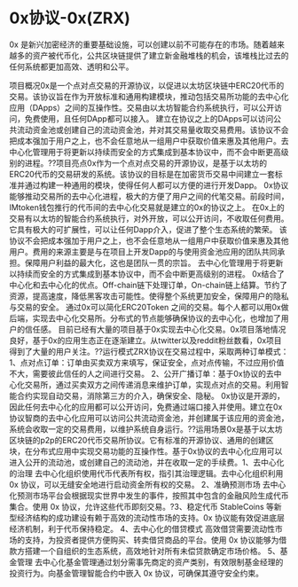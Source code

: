# 0x协议-0x(ZRX)

0x 是新兴加密经济的重要基础设施，可以创建以前不可能存在的市场。随着越来越多的资产被代币化，公共区块链提供了建立新金融堆栈的机会，该堆栈比过去的任何系统都更加高效、透明和公平。

项目概况0x是一个点对点交易的开源协议，以促进以太坊区块链中ERC20代币的交易。该协议旨在作为开放标准和通用构建模块，推动包括交易所功能的去中心化应用（DApps）之间的互操作性。交易由以太坊智能合约系统执行，可以公开访问，免费使用，且任何DApp都可以接入。 建立在协议之上的DApps可以访问公共流动资金池或创建自己的流动资金池，并对其交易量收取交易费用。该协议不会把成本强加于用户之上，也不会任意地从一组用户中获取价值来惠及其他用户。去中心化管理用于将更新以持续而安全的方式集成到基本协议中，而不会中断更高级别的进程。??项目亮点0x作为一个点对点交易的开源协议，是基于以太坊的ERC20代币的交易研发的系统。该协议的目标是在加密货币交易中间建立一套标准并通过构建一种通用的模块，使得任何人都可以方便的进行开发Dapp。
0x协议能够推动交易所的去中心化进程，极大的方便了用户之间的代笔交易。前段时间，IMtoken钱包推行的代币间的去中心化交易就是建立的0x的协议之上。
在0x上的交易有以太坊的智能合约系统执行，对外开放，可以公开访问，不收取任何费用。它具有极大的可扩展性，可以让任何Dapp介入，促进了整个生态系统的繁荣。
该协议不会把成本强加于用户之上，也不会任意地从一组用户中获取价值来惠及其他用户。费用的来源主要是与在项目上开发Dapp的与使用资金池应用的团队共同承担。保障用户利益的最大化，这也是团队一贯的宗旨。
去中心化管理用于将更新以持续而安全的方式集成到基本协议中，而不会中断更高级别的进程。
0x结合了中心化和去中心化的优点。Off-chain链下处理订单，On-chain链上结算。节约了资源，提高速度，降低黑客攻击可能性。使得整个系统更加安全，保障用户的隐私与交易的安全。
通过0x可以简化ERC20Token 之间的交易。每个人都可以用0x做后端，实现去中心化交易所。分布式的节点能够确保协议的去中心化，也增加了用户的信任感。
目前已经有大量的项目基于0x实现去中心化交易。0x项目落地情况良好，基于0x的应用生态正在逐渐建立。从twitter以及reddit粉丝数看，0x项目得到了大量的用户关注。??运行模式ZRX协议在交易过程中，采取两种订单模式：
1、点对点订单：订单由买卖双方来填写，保证安全，点对点传输，不过应用价值不大，需要彼此信任的人之间进行交易。
2、公开广播订单：基于0x协议的去中心化交易所，通过买卖双方之间传递消息来维护订单，实现点对点的交易。利用智能合约实现自动交易，消除第三方的介入，确保安全、隐秘。
0x协议是开源的，因此任何去中心化的应用都可以公开访问，免费通过端口接入并使用。建立在0x协议智商的去中心化应用可以访问公共流动资金池，并创建属于该应用的资金池，系统会收取一定的交易费用，以维护系统自身运行。??运用场景0x是基于以太坊区块链的p2p的ERC20代币交易所协议。它有标准的开源协议、通用的创建区块，在分布式应用中实现交易功能的互操作性。基于0x协议的去中心化应用可以进入公开的流动池，或创建自己的流动池，并在收取一定的手续费。1、去中心化的治理
去中心化组织使用代币代表所有权，指引其治理逻辑。去中心化组织利用 0x 协议，可以无缝安全地进行启动资金所有权的交易。
2、准确预测市场
去中心化预测市场平台会根据现实世界中发生的事件，按照其中包含的金融风险生成代币集合。使用 0x 协议，允许这些代币即刻交易。?3、稳定代币
StableCoins 等新型经济结构的成功建设有赖于高效的流动性市场的支持。0x 协议能有效促进底层经济机制，利于代币保持稳定。
4、去中心化的借贷模式
高效借贷需要流动性市场的支持，为投资者提供方便购买、转卖借贷商品的平台。使用 0x 协议能够为借款方搭建一个自组织的生态系统，高效地针对所有未偿贷款确定市场价格。
5、基金管理
去中心化基金管理通过划分需事先商定的资产类别，有效限制基金经理的投资行为。向基金管理智能合约中嵌入 0x 协议，可确保其遵守安全约束。

